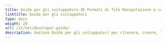 ```yaml
---
title: Guida per gli sviluppatori-3D Formati di file Manipolazione e conversione in C#
linktitle: Guida per gli sviluppatori
type: docs
weight: 20
url: /it/net/developer-guide/
description: Sezione Guida per gli sviluppatori per rilevare, creare, leggere, convertire e modificare i formati di file 3D in C# .NET.
---
```

